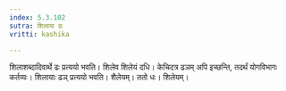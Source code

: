 ```yaml
---
index: 5.3.102
sutra: शिलाया ढः
vritti: kashika

---
```

शिलाशब्दादिवार्थे ढः प्रत्ययो भवति। शिलेव शिलेयं दधि। केचिदत्र ढञम् अपि इच्छन्ति, तदर्थं योगविभागः कर्तव्यः। शिलायाः ढञ् प्रत्ययो भवति। शैलेयम्। ततो धः। शिलेयम्।
